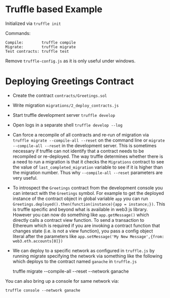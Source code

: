 # Truffle based Example

Initialized via `truffle init`

Commands:

    Compile:        truffle compile
    Migrate:        truffle migrate
    Test contracts: truffle test

Remove `truffle-config.js` as it is only useful under windows.

# Deploying Greetings Contract

* Create the contract `contracts/Greetings.sol`
* Write migration `migrations/2_deploy_contracts.js`
* Start truffle development server `truffle develop`
* Open logs in a separate shell `truffle develop --log`
* Can force a recompile of all contracts and re-run of migration via `truffle migrate --compile-all --reset`
  on the command line or `migrate --compile-all --reset` in the development server. This is sometimes
  necessary if truffle can not identify that a contract needs to be recompiled or re-deployed. The way truffle
  determines whether there is a need to run a migration is that it checks the `Migrations` contract to
  see the value of `last_completed_migration` variable to see if it is higher than the migration number. Thus
  why `--compile-all --reset` parameters are very useful.

* To introspect the `Greetings` contract from the development console you can interact with the `Greetings`
  symbol. For example to get the deployed instance of the contract object in global variable `app` you can run
  `Greetings.deployed().then(function(instance){app = instance;})`. This is truffle specific and beyond what is
  available in web3 js library. However you can now do something like `app.getMessage()` which directly calls
  a contract view function. To send a transaction to Ethereum which is required if you are invoking a contract
  function that changes state (i.e. is not a view function), you pass a config object literal after the parameters
  like `app.setMessage('My New Message',{from: web3.eth.accounts[0]})`

* We can deploy to a specific network as configured in `truffle.js` by running migrate specifying the network via
  something like the following which deploys to the contract named `ganache` in `truffle.js`


    truffle migrate --compile-all --reset --network ganache

You can also bring up a console for same network via:

    truffle console --network ganache
